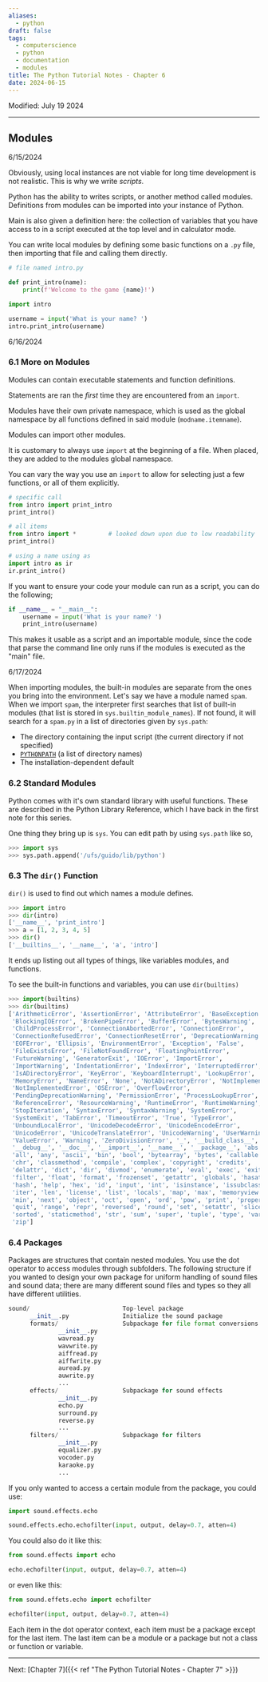 ```yaml
---
aliases:
  - python
draft: false
tags:
  - computerscience
  - python
  - documentation
  - modules
title: The Python Tutorial Notes - Chapter 6
date: 2024-06-15
---
```

Modified: July 19 2024 

-------------------------------------------------------------------------------

## **Modules**

6/15/2024

Obviously, using local instances are not viable for long time development is not realistic. This is why we write *scripts*. 

Python has the ability to writes scripts, or another method called modules. Definitions from modules can be imported into your instance of Python. 

Main is also given a definition here: the collection of variables that you have access to in a script executed at the top level and in calculator mode.

You can write local modules by defining some basic functions on a `.py` file, then importing that file and calling them directly.

```python
# file named intro.py

def print_intro(name):
	print(f'Welcome to the game {name}!')
```

```python
import intro

username = input('What is your name? ')
intro.print_intro(username)
```

6/16/2024

### **6.1 More on Modules**

Modules can contain executable statements and function definitions.

Statements are ran the *first* time they are encountered from an `import`.

Modules have their own private namespace, which is used as the global namespace by all functions defined in said module (`modname.itemname`).

Modules can import other modules. 

It is customary to always use `import` at the beginning of a file. When placed, they are added to the modules global namespace.

You can vary the way you use an `import` to allow for selecting just a few functions, or all of them explicitly.

```python
# specific call
from intro import print_intro
print_intro()

# all items
from intro import *         # looked down upon due to low readability
print_intro()

# using a name using as
import intro as ir
ir.print_intro()
```

If you want to ensure your code your module can run as a script, you can do the following;

```python
if __name__ = "__main__":
	username = input('What is your name? ')
	print_intro(username)
```

This makes it usable as a script and an importable module, since the code that parse the command line only runs if the modules is executed as the "main" file. 


6/17/2024

When importing modules, the built-in modules are separate from the ones you bring into the environment. Let's say we have a module named `spam`. When we import `spam`, the interpreter first searches that list of built-in modules (that list is stored in `sys.builtin_module_names`). If not found, it will search for a `spam.py` in a list of directories given by `sys.path`:
 - The directory containing the input script (the current directory if not specified)
 - [`PYTHONPATH`](https://docs.python.org/3.12/using/cmdline.html#envvar-PYTHONPATH) (a list of directory names)
 - The installation-dependent default 

### **6.2 Standard Modules**

Python comes with it's own standard library with useful functions. These are described in the Python Library Reference, which I have back in the first note for this series. 

One thing they bring up is `sys`. You can edit path by using `sys.path` like so,

```python
>>> import sys
>>> sys.path.append('/ufs/guido/lib/python')
```

### **6.3 The `dir()` Function**

`dir()` is used to find out which names a module defines. 

```python
>>> import intro
>>> dir(intro)
['__name__', 'print_intro']
>>> a = [1, 2, 3, 4, 5]
>>> dir()
['__builtins__', '__name__', 'a', 'intro']
```

It ends up listing out all types of things, like variables modules, and functions.

To see the built-in functions and variables, you can use `dir(builtins)`

```python
>>> import(builtins)
>>> dir(builtins)
['ArithmeticError', 'AssertionError', 'AttributeError', 'BaseException',
 'BlockingIOError', 'BrokenPipeError', 'BufferError', 'BytesWarning',
 'ChildProcessError', 'ConnectionAbortedError', 'ConnectionError',
 'ConnectionRefusedError', 'ConnectionResetError', 'DeprecationWarning',
 'EOFError', 'Ellipsis', 'EnvironmentError', 'Exception', 'False',
 'FileExistsError', 'FileNotFoundError', 'FloatingPointError',
 'FutureWarning', 'GeneratorExit', 'IOError', 'ImportError',
 'ImportWarning', 'IndentationError', 'IndexError', 'InterruptedError',
 'IsADirectoryError', 'KeyError', 'KeyboardInterrupt', 'LookupError',
 'MemoryError', 'NameError', 'None', 'NotADirectoryError', 'NotImplemented',
 'NotImplementedError', 'OSError', 'OverflowError',
 'PendingDeprecationWarning', 'PermissionError', 'ProcessLookupError',
 'ReferenceError', 'ResourceWarning', 'RuntimeError', 'RuntimeWarning',
 'StopIteration', 'SyntaxError', 'SyntaxWarning', 'SystemError',
 'SystemExit', 'TabError', 'TimeoutError', 'True', 'TypeError',
 'UnboundLocalError', 'UnicodeDecodeError', 'UnicodeEncodeError',
 'UnicodeError', 'UnicodeTranslateError', 'UnicodeWarning', 'UserWarning',
 'ValueError', 'Warning', 'ZeroDivisionError', '_', '__build_class__',
 '__debug__', '__doc__', '__import__', '__name__', '__package__', 'abs',
 'all', 'any', 'ascii', 'bin', 'bool', 'bytearray', 'bytes', 'callable',
 'chr', 'classmethod', 'compile', 'complex', 'copyright', 'credits',
 'delattr', 'dict', 'dir', 'divmod', 'enumerate', 'eval', 'exec', 'exit',
 'filter', 'float', 'format', 'frozenset', 'getattr', 'globals', 'hasattr',
 'hash', 'help', 'hex', 'id', 'input', 'int', 'isinstance', 'issubclass',
 'iter', 'len', 'license', 'list', 'locals', 'map', 'max', 'memoryview',
 'min', 'next', 'object', 'oct', 'open', 'ord', 'pow', 'print', 'property',
 'quit', 'range', 'repr', 'reversed', 'round', 'set', 'setattr', 'slice',
 'sorted', 'staticmethod', 'str', 'sum', 'super', 'tuple', 'type', 'vars',
 'zip']
```


### **6.4 Packages**

Packages are structures that contain nested modules. You use the dot operator to access modules through subfolders. The following structure if you wanted to design your own package for uniform handling of sound files and sound data; there are many different sound files and types so they all have different utilities.

```python
sound/                          Top-level package
      __init__.py               Initialize the sound package
      formats/                  Subpackage for file format conversions
              __init__.py
              wavread.py
              wavwrite.py
              aiffread.py
              aiffwrite.py
              auread.py
              auwrite.py
              ...
      effects/                  Subpackage for sound effects
              __init__.py
              echo.py
              surround.py
              reverse.py
              ...
      filters/                  Subpackage for filters
              __init__.py
              equalizer.py
              vocoder.py
              karaoke.py
              ...
```

If you only wanted to access a certain module from the package, you could use:

```python
import sound.effects.echo

sound.effects.echo.echofilter(input, output, delay=0.7, atten=4)
```

You could also do it like this:

```python
from sound.effects import echo

echo.echofilter(input, output, delay=0.7, atten=4)
```

or even like this:

```python
from sound.effets.echo import echofilter

echofilter(input, output, delay=0.7, atten=4)
```

Each item in the dot operator context, each item must be a package except for the last item. The last item can be a module or a package but not a class or function or variable.


-------------------------------------------------------------------------------
Next: 
[Chapter 7]({{< ref "The Python Tutorial Notes - Chapter 7" >}}) 
